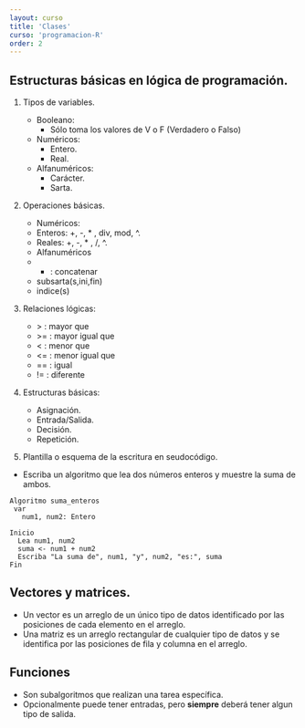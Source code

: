 ```yaml
---
layout: curso
title: 'Clases'
curso: 'programacion-R'
order: 2
---
```


## Estructuras básicas en lógica de programación.

1. Tipos de variables.
   - Booleano:
      * Sólo toma los valores de V o F (Verdadero o Falso)
   - Numéricos:
      * Entero.
      * Real.
   - Alfanuméricos:
      * Carácter.
      * Sarta.

2. Operaciones básicas.
   - Numéricos:
    * Enteros: +, -, * , div, mod, ^.
    * Reales: +, -, * , /, ^.      
   - Alfanuméricos
    * + : concatenar
    * subsarta(s,ini,fin)
    * indice(s)

3. Relaciones lógicas:
    - \>  : mayor que
    - \>= : mayor igual que
    - <  : menor que
    - <= : menor igual que
    - == : igual
    - != : diferente

3. Estructuras básicas:
   - Asignación.
   - Entrada/Salida.
   - Decisión.
   - Repetición.

4. Plantilla o esquema de la escritura en seudocódigo.

  - Escriba un algoritmo que lea dos números enteros y
    muestre la suma de ambos.

```
Algoritmo suma_enteros
 var
   num1, num2: Entero

Inicio
  Lea num1, num2
  suma <- num1 + num2
  Escriba "La suma de", num1, "y", num2, "es:", suma
Fin   
```

## Vectores y matrices.

 - Un vector es un arreglo de un único tipo de datos identificado
   por las posiciones de cada elemento en el arreglo.
 - Una matriz es un arreglo rectangular de cualquier tipo de datos y
   se identifica por las posiciones de fila y columna en el arreglo.

## Funciones

- Son subalgoritmos que realizan una tarea específica.
- Opcionalmente puede tener entradas, pero **siempre** deberá tener
  algun tipo de salida.
